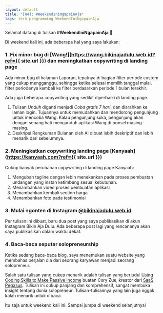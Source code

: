 ```yaml
---
layout: default
title: "[W4]: #WeekendIniNgapainAja"
tags: tech programming WeekendIniNgapainAja
---
```


Selamat datang di tulisan **#WeekendIniNgapainAja** 🎉

Di weekend kali ini, ada beberapa hal yang saya lakukan:

### 1. Fix minor bug di [Wang!](https://wang.bikinajadulu.web.id?ref={{ site.url }}) dan meningkatkan copywriting di landing page

Ada minor bug di halaman Laporan, tepatnya di bagian filter periode custom yang cukup mengganggu, sehingga ketika selesai memilih tanggal mulai, filter periodenya kembali ke filter berdasarkan periode 1 bulan terakhir.

Ada juga beberapa copywriting yang sedikit diperbaiki di landing page.

1. Tulisan *Unduh* diganti menjadi *Coba gratis 7 hari*, dan diarahkan ke laman login. Tujuannya untuk memudahkan dan mendorong pengunjung untuk mencoba Wang. Kalau pengunjung suka, pengunjung akan dengan senang hati mengunduh aplikasi Wang di ponsel masing-masing.
2. Deskripsi Rangkuman Bulanan oleh AI dibuat lebih deskriptif dan lebih menarik dari sebelumnya.

### 2. Meningkatkan copywriting landing page [Kanyaah](https://kanyaah.com?ref={{ site.url }})

Cukup banyak perubahan copywriting di landing page Kanyaah:

1. Mengubah tagline dengan lebih menekankan pada proses pembuatan undangan yang instan ketimbang sesuai kebutuhan.
2. Menambahkan video proses pembuatan aplikasi
3. Menambahkan kembali section harga
4. Menambahkan foto pada testimonial


### 3. Mulai ngonten di Instagram [@bikinajadulu.web.id](https://instagram.com/bikinajadulu.web.id)

Per tulisan ini dibuat, baru dua post yang saya publikasikan di akun Instagram Bikin Aja Dulu. Ada beberapa post lagi yang rencananya akan saya publikasikan dalam waktu dekat.

### 4. Baca-baca seputar solopreneurship

Ketika sedang baca-baca blog, saya menemukan suatu website yang membahas perjalan dia dari seorang karyawan menjadi seorang solopreneur.

Salah satu tulisan yang cukup menarik adalah tulisan yang berjudul [Using Coding Skills to Make Passive Income](https://www.coryzue.com/writing/solopreneur/) buatan Cory Zue, kreator dari [SaaS Pegasus](https://saaspegasus.com). Tulisan ini cukup panjang dan komprehensif, sangat membuka insight tentang dunia solopreneur. Tulisan-tulisannya yang lain juga nggak kalah menarik untuk dibaca.

Itu saja untuk weekend kali ini. Sampai jumpa di weekend selanjutnya!
